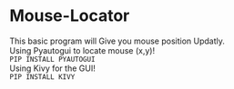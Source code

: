# Mouse-Locator
This basic program will Give you mouse position Updatly.<br>
Using Pyautogui to locate mouse (x,y)! <br>
```PIP INSTALL PYAUTOGUI```<br>
Using Kivy for the GUI! <br>
```PIP INSTALL KIVY```<br>
